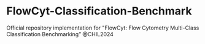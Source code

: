 # FlowCyt-Classification-Benchmark
Official repository implementation for "FlowCyt: Flow Cytometry Multi-Class Classification Benchmarking” @CHIL2024
